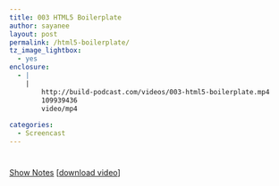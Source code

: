 ```yaml
---
title: 003 HTML5 Boilerplate
author: sayanee
layout: post
permalink: /html5-boilerplate/
tz_image_lightbox:
  - yes
enclosure:
  - |
    |
        http://build-podcast.com/videos/003-html5-boilerplate.mp4
        109939436
        video/mp4
        
categories:
  - Screencast
---
```

# 

[Show Notes][1] [[download video][2]]

 [1]: https://github.com/sayanee/Build-Podcast/tree/master/003-html5boilerplate
 [2]: http://build-podcast.com/videos/003-html5-boilerplate.mp4